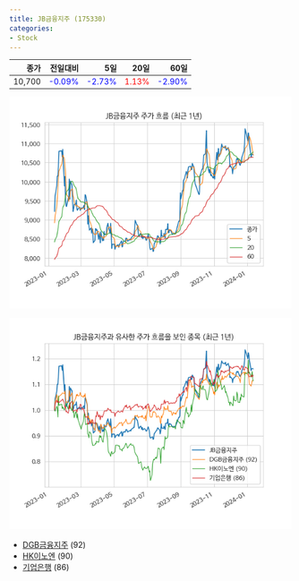 ```yaml
---
title: JB금융지주 (175330)
categories:
- Stock
---
```


|종가|전일대비|5일|20일|60일|
|---:|-------:|--:|---:|---:|
|10,700|<span style="color: blue">-0.09%</span>|<span style="color: blue">-2.73%</span>|<span style="color: red">1.13%</span>|<span style="color: blue">-2.90%</span>|


<!-- more -->

![175330](/assets/images/stock/175330.png)

![175330](/assets/images/stock/175330_sim.png)

- [DGB금융지주](/stock/139130/) (92)
- [HK이노엔](/stock/195940/) (90)
- [기업은행](/stock/024110/) (86)